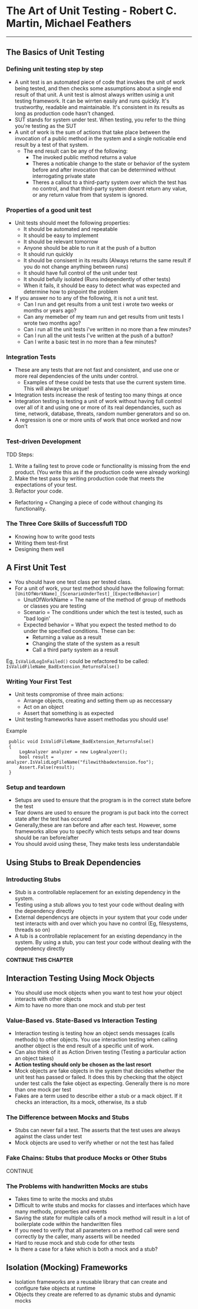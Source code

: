 # The Art of Unit Testing - Robert C. Martin, Michael Feathers

---

## The Basics of Unit Testing

### Defining unit testing step by step

* A unit test is an automated piece of code that invokes the unit of work being tested, and then checks some assumptions about a single end result of that unit. A unit test is almost always written usinig a unit testing framework. It can be wirrten easily and runs quickly. It's trustworthy, readable and maintainable. It's consistent in its results as long as production code hasn't changed.
* SUT stands for system under test. When testing, you refer to the thing you're testing as the SUT
* A unit of work is the sum of actions that take place between the invocation of a public method in the system and a single noticable end result by a test of that system.
	* The end result can be any of the following:
		* The invoked public method returns a value
		* Theres a noticable change to the state or behavior of the system before and after invocation that can be determined without interrogating private state
		* Theres a callout to a third-party system over which the test has no control, and that third-party system doesnt return any value, or any return value from that system is ignored.

### Properties of a good unit test

* Unit tests should meet the following properties:
	* It should be automated and repeatable
	* It should be easy to implement
	* It should be relevant tomorrow
	* Anyone should be able to run it at the push of a button
	* It should run quickly
	* It should be consisent in its results (Always returns the same result if you do not change anything between runs)
	* It should have full control of the unit under test
	* It should befully isolated (Runs independently of other tests)
	* When it fails, it should be easy to detect what was expected  and determine how to pinpoint the problem
* If you answer no to any of the following, it is not a unit test.
	* Can I run and get results from a unit test i wrote two weeks or months or years ago?
	* Can any memeber of my team run and get results from unit tests I wrote two months ago?
	* Can i run all the unit tests i've written in no more than a few minutes?
	* Can I run all the unit tests I've written at the push of a button?
	* Can I write a basic test in no more than a few minutes?

### Integration Tests

* These are any tests that are not fast and consistent, and use one or more real dependencies of the units under control. 
	* Examples of these could be tests that use the current system time. This will always be unique!
* Integration tests increase the resk of testing too many things at once
* Integration testing is testing a unit of work without having full control over all of it and using one or more of its real dependancies, such as time, network, database, threats, random number generators and so on.
* A regression is one or more units of work that once worked and now don't

### Test-driven Development

TDD Steps:

1. Write a failing test to prove code or functionality is missing from the end product. (You write this as if the production code were already working)
2. Make the test pass by writing production code that meets the expectations of your test.
3. Refactor your code. 

* Refactoring = Changing a piece of code without changing its functionality.

### The Three Core Skills of Successfufl TDD

* Knowing how to write good tests
* Writing them test-first
* Designing them well

## A First Unit Test

* You should have one test class per tested class. 
* For a unit of work, your test method should have the following format: `[UnitOfWorkName]_[ScenarioUnderTest]_[ExpectedBehavior]`
	* UnutOfWorkName = The name of the method of group of methods or classes you are testing
	* Scenario = The conditions under which the test is tested, such as  "bad login'
	* Expected behavior = What you expect the tested method to do under the specified conditions. These can be:
		* Returning a value as a result
		* Changing the state of the system as a result 
		* Call a third party system as a result

Eg, `IsValidLogInFailed()` could be refactored to be called: `IsValidFileName_BadExtension_ReturnsFalse()`

### Writing Your First Test

* Unit tests compromise of three main actions:
	* Arrange objects, creating and setting them up as neccessary
	* Act on an object
	* Assert that something is as expected
* Unit testing frameworks have assert methodas you should use!

Example

```
 public void IsValidFileName_BadExtension_ReturnsFalse() {     LogAnalyzer analyzer = new LogAnalyzer();     bool result = analyzer.IsValidLogFileName("filewithbadextension.foo");     Assert.False(result); }

```

### Setup and teardown

* Setups are used to ensure that the program is in the correct state before the test
* Tear downs are used to ensure the program is put back into the correct state after the test has occured
* Generally,these are ran before and after each test. However, some frameworks allow you to specify which tests setups and tear downs should be ran before/after
* You should avoid using these, They make tests less understandable


## Using Stubs to Break Dependencies

### Introducting Stubs

* Stub is a controllable replacement for an existing dependency in the system.
* Testing using a stub allows you to test your code without dealing with the dependency directly
* External dependencys are objects in your system that your code under test interacts with and over which you have no control (Eg, filesystems, threads so on)
* A tub is a controllable replacement for an existing dependancy in the system. By using a stub, you can test your code without dealing with the dependency directly


**CONTINUE THIS CHAPTER**


## Interaction Testing Using Mock Objects

* You should use mock objects when you want to test how your object interacts with other objects
* Aim to have no more than one mock and stub per test

### Value-Based vs. State-Based vs Interaction Testing

* Interaction testing is testing how an object sends messages (calls methods) to other objects. You use interaction testing when calling another object is the end result of a specific unit of work.
* Can also think of it as Action Driven testing (Testing a particular action an object takes)
* **Action testing should only be chosen as the last resort**
* Mock objects are fake objects in the system that decides whether the unit test has passed or failed. It does this by checking that the object under test calls the fake object as expecting. Generally there is no more than one mock per test
* Fakes are a term used to describe either a stub or a mack object. If it checks an interaction, its a mock, otherwise, its a stub

### The Difference between Mocks and Stubs

* Stubs can never fail a test. The asserts that the test uses are always against the class under test
* Mock objects are used to verify whether or not the test has failed

### Fake Chains: Stubs that produce Mocks or Other Stubs

CONTINUE


### The Problems with handwritten Mocks are stubs

* Takes time to write the mocks and stubs
* Difficult to write stubs and mocks for  classes and interfaces which have many methods, properties and events
* Saving the state for multiple calls of a mock method will result in a lot of boilerplate code within the handwritten files
* If you need to verify that all parameters on a method call were send correctly by the caller, many asserts will be needed
* Hard to reuse mock and stub code for other tests
* Is there a case for a fake which is both a mock and a stub?

##  Isolation (Mocking) Frameworks

* Isolation frameworks are a reusable library that can create and configure fake objects at runtime
* Objects they create are referred to as dynamic stubs and dynamic mocks